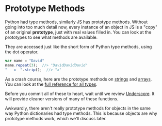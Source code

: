 # Prototype Methods
Python had type methods, similarly JS has prototype methods.
Without going into too much detail now, every instance of an object in JS is a "copy" of an original **prototype**, just with real values filled in.
You can look at the prototypes to see what methods are available.

They are accessed just like the short form of Python type methods, using the dot operator.
```js
var name = "David"
name.repeat(3);  //> "DavidDavidDavid"
"   x  ".strip();  //> "x"
```

As a crash course, here are the prototype methods on [strings](https://developer.mozilla.org/en-US/docs/Web/JavaScript/Reference/Global_Objects/String#Methods_2) and  [arrays](https://developer.mozilla.org/en-US/docs/Web/JavaScript/Reference/Global_Objects/Array#Methods_2).
You can look at the [full reference for all types](https://developer.mozilla.org/en-US/docs/Web/JavaScript/Reference).

Before you commit all of these to heart, wait until we review [Underscore](underscore.md).
It will provide cleaner versions of many of these functions.

Awkwardly, there aren't really prototype methods for objects in the same way Python dictionaries had type methods.
This is because objects are why prototype methods work, which we'll discuss later.

